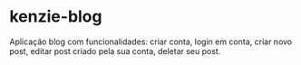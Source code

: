 # kenzie-blog
Aplicação blog com funcionalidades: criar conta, login em conta, criar novo post, editar post criado pela sua conta, deletar seu post.
